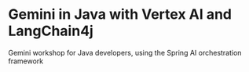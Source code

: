 # Gemini in Java with Vertex AI and LangChain4j
Gemini workshop for Java developers, using the Spring AI orchestration framework
